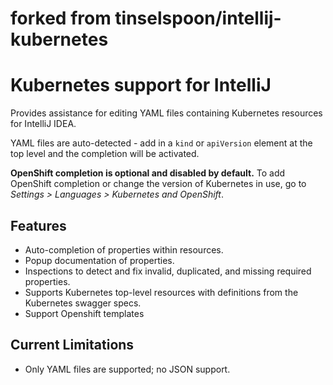 # forked from tinselspoon/intellij-kubernetes 


# Kubernetes support for IntelliJ
Provides assistance for editing YAML files containing Kubernetes resources for IntelliJ IDEA.

YAML files are auto-detected - add in a `kind` or `apiVersion` element at the top level and the completion will be activated.

**OpenShift completion is optional and disabled by default.** To add OpenShift completion or change the version of Kubernetes in use, go to _Settings > Languages > Kubernetes and OpenShift_.

## Features
- Auto-completion of properties within resources.
- Popup documentation of properties.
- Inspections to detect and fix invalid, duplicated, and missing required properties.
- Supports Kubernetes top-level resources with definitions from the Kubernetes swagger specs.
- Support Openshift templates

## Current Limitations
- Only YAML files are supported; no JSON support.
